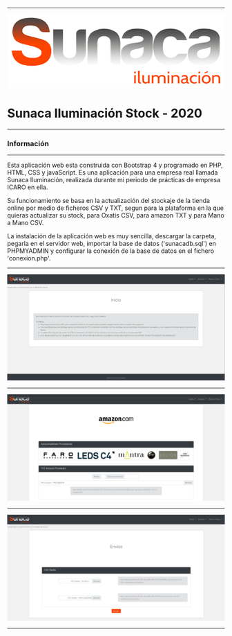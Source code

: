 ***
![img1](img/logo.png)

# Sunaca Iluminación Stock - 2020

***

### Información

***

Esta aplicación web esta construida con Bootstrap 4 y programado en PHP, HTML,
CSS y javaScript. Es una aplicación para una empresa real llamada Sunaca Iluminación,
realizada durante mi periodo de prácticas de empresa ICARO en ella.

Su funcionamiento se basa en la actualización del stockaje de la tienda online por
medio de ficheros CSV y TXT, segun para la plataforma en la que quieras actualizar
su stock, para Oxatis CSV, para amazon TXT y para Mano a Mano CSV.

La instalación de la aplicación web es muy sencilla, descargar la carpeta, pegarla
en el servidor web, importar la base de datos ('sunacadb.sql') en PHPMYADMIN y configurar la conexión
de la base de datos en el fichero 'conexion.php'.

***

![img2](img/imgweb1.jpg)

***

![img3](img/imgweb2.jpg)

***

![img4](img/imgweb3.jpg)

***

